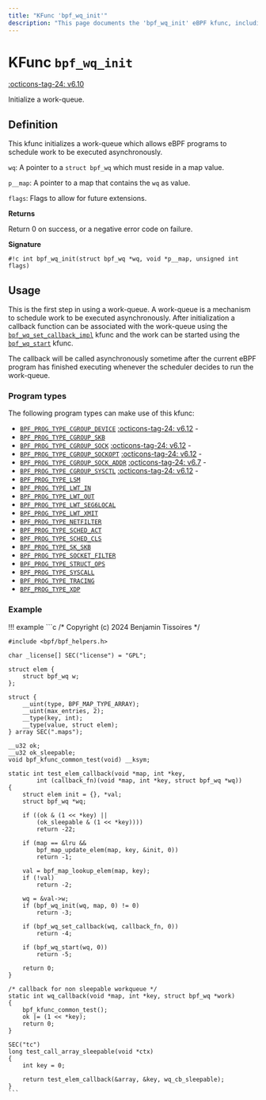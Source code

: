 ```yaml
---
title: "KFunc 'bpf_wq_init'"
description: "This page documents the 'bpf_wq_init' eBPF kfunc, including its definition, usage, program types that can use it, and examples."
---
```

# KFunc `bpf_wq_init`

<!-- [FEATURE_TAG](bpf_wq_init) -->
[:octicons-tag-24: v6.10](https://github.com/torvalds/linux/commit/eb48f6cd41a0f7803770a76bbffb6bd5b1b2ae2f)
<!-- [/FEATURE_TAG] -->

Initialize a work-queue.

## Definition

This kfunc initializes a work-queue which allows eBPF programs to schedule work to be executed asynchronously.

`wq`: A pointer to a `struct bpf_wq` which must reside in a map value.

`p__map`: A pointer to a map that contains the `wq` as value.

`flags`: Flags to allow for future extensions.

**Returns**

Return 0 on success, or a negative error code on failure.

**Signature**

<!-- [KFUNC_DEF] -->
`#!c int bpf_wq_init(struct bpf_wq *wq, void *p__map, unsigned int flags)`
<!-- [/KFUNC_DEF] -->

## Usage

This is the first step in using a work-queue. A work-queue is a mechanism to schedule work to be executed asynchronously. After initialization a callback function can be associated with the work-queue using the [`bpf_wq_set_callback_impl`](bpf_wq_set_callback_impl.md) kfunc and the work can be started using the [`bpf_wq_start`](bpf_wq_start.md) kfunc.

The callback will be called asynchronously sometime after the current eBPF program has finished executing whenever the scheduler decides to run the work-queue.

### Program types

The following program types can make use of this kfunc:

<!-- [KFUNC_PROG_REF] -->
- [`BPF_PROG_TYPE_CGROUP_DEVICE`](../program-type/BPF_PROG_TYPE_CGROUP_DEVICE.md) [:octicons-tag-24: v6.12](https://github.com/torvalds/linux/commit/67666479edf1e2b732f4d0ac797885e859a78de4) - 
- [`BPF_PROG_TYPE_CGROUP_SKB`](../program-type/BPF_PROG_TYPE_CGROUP_SKB.md)
- [`BPF_PROG_TYPE_CGROUP_SOCK`](../program-type/BPF_PROG_TYPE_CGROUP_SOCK.md) [:octicons-tag-24: v6.12](https://github.com/torvalds/linux/commit/67666479edf1e2b732f4d0ac797885e859a78de4) - 
- [`BPF_PROG_TYPE_CGROUP_SOCKOPT`](../program-type/BPF_PROG_TYPE_CGROUP_SOCKOPT.md) [:octicons-tag-24: v6.12](https://github.com/torvalds/linux/commit/67666479edf1e2b732f4d0ac797885e859a78de4) - 
- [`BPF_PROG_TYPE_CGROUP_SOCK_ADDR`](../program-type/BPF_PROG_TYPE_CGROUP_SOCK_ADDR.md) [:octicons-tag-24: v6.7](https://github.com/torvalds/linux/commit/53e380d21441909b12b6e0782b77187ae4b971c4) - 
- [`BPF_PROG_TYPE_CGROUP_SYSCTL`](../program-type/BPF_PROG_TYPE_CGROUP_SYSCTL.md) [:octicons-tag-24: v6.12](https://github.com/torvalds/linux/commit/67666479edf1e2b732f4d0ac797885e859a78de4) - 
- [`BPF_PROG_TYPE_LSM`](../program-type/BPF_PROG_TYPE_LSM.md)
- [`BPF_PROG_TYPE_LWT_IN`](../program-type/BPF_PROG_TYPE_LWT_IN.md)
- [`BPF_PROG_TYPE_LWT_OUT`](../program-type/BPF_PROG_TYPE_LWT_OUT.md)
- [`BPF_PROG_TYPE_LWT_SEG6LOCAL`](../program-type/BPF_PROG_TYPE_LWT_SEG6LOCAL.md)
- [`BPF_PROG_TYPE_LWT_XMIT`](../program-type/BPF_PROG_TYPE_LWT_XMIT.md)
- [`BPF_PROG_TYPE_NETFILTER`](../program-type/BPF_PROG_TYPE_NETFILTER.md)
- [`BPF_PROG_TYPE_SCHED_ACT`](../program-type/BPF_PROG_TYPE_SCHED_ACT.md)
- [`BPF_PROG_TYPE_SCHED_CLS`](../program-type/BPF_PROG_TYPE_SCHED_CLS.md)
- [`BPF_PROG_TYPE_SK_SKB`](../program-type/BPF_PROG_TYPE_SK_SKB.md)
- [`BPF_PROG_TYPE_SOCKET_FILTER`](../program-type/BPF_PROG_TYPE_SOCKET_FILTER.md)
- [`BPF_PROG_TYPE_STRUCT_OPS`](../program-type/BPF_PROG_TYPE_STRUCT_OPS.md)
- [`BPF_PROG_TYPE_SYSCALL`](../program-type/BPF_PROG_TYPE_SYSCALL.md)
- [`BPF_PROG_TYPE_TRACING`](../program-type/BPF_PROG_TYPE_TRACING.md)
- [`BPF_PROG_TYPE_XDP`](../program-type/BPF_PROG_TYPE_XDP.md)
<!-- [/KFUNC_PROG_REF] -->

### Example

!!! example
    ```c
    /* Copyright (c) 2024 Benjamin Tissoires */

    #include <bpf/bpf_helpers.h>

    char _license[] SEC("license") = "GPL";

    struct elem {
        struct bpf_wq w;
    };

    struct {
        __uint(type, BPF_MAP_TYPE_ARRAY);
        __uint(max_entries, 2);
        __type(key, int);
        __type(value, struct elem);
    } array SEC(".maps");

    __u32 ok;
    __u32 ok_sleepable;
    void bpf_kfunc_common_test(void) __ksym;

    static int test_elem_callback(void *map, int *key,
            int (callback_fn)(void *map, int *key, struct bpf_wq *wq))
    {
        struct elem init = {}, *val;
        struct bpf_wq *wq;

        if ((ok & (1 << *key) ||
            (ok_sleepable & (1 << *key))))
            return -22;

        if (map == &lru &&
            bpf_map_update_elem(map, key, &init, 0))
            return -1;

        val = bpf_map_lookup_elem(map, key);
        if (!val)
            return -2;

        wq = &val->w;
        if (bpf_wq_init(wq, map, 0) != 0)
            return -3;

        if (bpf_wq_set_callback(wq, callback_fn, 0))
            return -4;

        if (bpf_wq_start(wq, 0))
            return -5;

        return 0;
    }

    /* callback for non sleepable workqueue */
    static int wq_callback(void *map, int *key, struct bpf_wq *work)
    {
        bpf_kfunc_common_test();
        ok |= (1 << *key);
        return 0;
    }

    SEC("tc")
    long test_call_array_sleepable(void *ctx)
    {
        int key = 0;

        return test_elem_callback(&array, &key, wq_cb_sleepable);
    }
    ```

